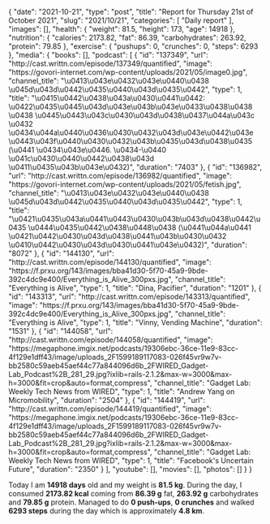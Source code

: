 {
    "date": "2021-10-21",
    "type": "post",
    "title": "Report for Thursday 21st of October 2021",
    "slug": "2021\/10\/21",
    "categories": [
        "Daily report"
    ],
    "images": [],
    "health": {
        "weight": 81.5,
        "height": 173,
        "age": 14918
    },
    "nutrition": {
        "calories": 2173.82,
        "fat": 86.39,
        "carbohydrates": 263.92,
        "protein": 79.85
    },
    "exercise": {
        "pushups": 0,
        "crunches": 0,
        "steps": 6293
    },
    "media": {
        "books": [],
        "podcast": [
            {
                "id": "137349",
                "url": "http:\/\/cast.writtn.com\/episode\/137349\/quantified",
                "image": "https:\/\/govori-internet.com\/wp-content\/uploads\/2021\/05\/image0.jpg",
                "channel_title": "\u0413\u043e\u0432\u043e\u0440\u0438 \u045d\u043d\u0442\u0435\u0440\u043d\u0435\u0442",
                "type": 1,
                "title": "\u0415\u0442\u0438\u043a\u0430\u0441\u0442: \u0422\u0435\u0445\u043d\u043e\u043b\u043e\u0433\u0438\u0438 \u0438 \u0445\u0443\u043c\u0430\u043d\u0438\u0437\u044a\u043c \u0432 \u0434\u044a\u0440\u0436\u0430\u0432\u043d\u043e\u0442\u043e \u0443\u043f\u0440\u0430\u0432\u043b\u0435\u043d\u0438\u0435 (\u0441 \u0434\u043e\u0446. \u0434-\u0440 \u041c\u0430\u0440\u0442\u0438\u043d \u0411\u0435\u043b\u043e\u0432)",
                "duration": "7403"
            },
            {
                "id": "136982",
                "url": "http:\/\/cast.writtn.com\/episode\/136982\/quantified",
                "image": "https:\/\/govori-internet.com\/wp-content\/uploads\/2021\/05\/fetish.jpg",
                "channel_title": "\u0413\u043e\u0432\u043e\u0440\u0438 \u045d\u043d\u0442\u0435\u0440\u043d\u0435\u0442",
                "type": 1,
                "title": "\u0421\u0435\u043a\u0441\u0443\u0430\u043b\u043d\u0438\u0442\u0435 \u0444\u0435\u0442\u0438\u0448\u0438 (\u0441\u044a\u0441 \u0421\u0442\u0430\u043d\u0438\u0441\u043b\u0430\u0432 \u0410\u0442\u0430\u043d\u0430\u0441\u043e\u0432)",
                "duration": "8072"
            },
            {
                "id": "144130",
                "url": "http:\/\/cast.writtn.com\/episode\/144130\/quantified",
                "image": "https:\/\/f.prxu.org\/143\/images\/bba41d30-5f70-45a9-9bde-392c4dc9e400\/Everything_is_Alive_300pxs.jpg",
                "channel_title": "Everything is Alive",
                "type": 1,
                "title": "Dina, Pacifier",
                "duration": "1201"
            },
            {
                "id": "143313",
                "url": "http:\/\/cast.writtn.com\/episode\/143313\/quantified",
                "image": "https:\/\/f.prxu.org\/143\/images\/bba41d30-5f70-45a9-9bde-392c4dc9e400\/Everything_is_Alive_300pxs.jpg",
                "channel_title": "Everything is Alive",
                "type": 1,
                "title": "Vinny, Vending Machine",
                "duration": "1531"
            },
            {
                "id": "144058",
                "url": "http:\/\/cast.writtn.com\/episode\/144058\/quantified",
                "image": "https:\/\/megaphone.imgix.net\/podcasts\/19306ebc-36ce-11e9-83cc-4f129e1dff43\/image\/uploads_2F1599189117083-026f45vr9w7v-bb2580c59aeb45aef44c77a844096d6b_2FWIRED_Gadget-Lab_Podcast%2B_281_29.jpg?ixlib=rails-2.1.2&max-w=3000&max-h=3000&fit=crop&auto=format,compress",
                "channel_title": "Gadget Lab: Weekly Tech News from WIRED",
                "type": 1,
                "title": "Andrew Yang on Micromobility",
                "duration": "2504"
            },
            {
                "id": "144419",
                "url": "http:\/\/cast.writtn.com\/episode\/144419\/quantified",
                "image": "https:\/\/megaphone.imgix.net\/podcasts\/19306ebc-36ce-11e9-83cc-4f129e1dff43\/image\/uploads_2F1599189117083-026f45vr9w7v-bb2580c59aeb45aef44c77a844096d6b_2FWIRED_Gadget-Lab_Podcast%2B_281_29.jpg?ixlib=rails-2.1.2&max-w=3000&max-h=3000&fit=crop&auto=format,compress",
                "channel_title": "Gadget Lab: Weekly Tech News from WIRED",
                "type": 1,
                "title": "Facebook's Uncertain Future",
                "duration": "2350"
            }
        ],
        "youtube": [],
        "movies": [],
        "photos": []
    }
}

Today I am <strong>14918 days</strong> old and my weight is <strong>81.5 kg</strong>. During the day, I consumed <strong>2173.82 kcal</strong> coming from <strong>86.39 g</strong> fat, <strong>263.92 g</strong> carbohydrates and <strong>79.85 g</strong> protein. Managed to do <strong>0 push-ups</strong>, <strong>0 crunches</strong> and walked <strong>6293 steps</strong> during the day which is approximately <strong>4.8 km</strong>.